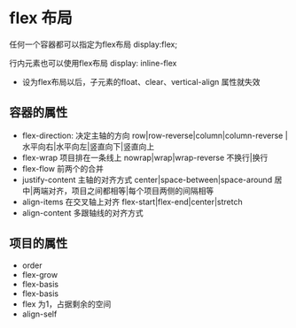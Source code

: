 # flex 布局
  任何一个容器都可以指定为flex布局  display:flex;
  
  行内元素也可以使用flex布局 display: inline-flex
  * 设为flex布局以后，子元素的float、clear、vertical-align 属性就失效

## 容器的属性
* flex-direction: 决定主轴的方向 row|row-reverse|column|column-reverse |水平向右|水平向左|竖直向下|竖直向上
* flex-wrap  项目排在一条线上 nowrap|wrap|wrap-reverse 不换行|换行
* flex-flow  前两个的合并
* justify-content 主轴的对齐方式 center|space-between|space-around 居中|两端对齐，项目之间都相等|每个项目两侧的间隔相等
* align-items 在交叉轴上对齐 flex-start|flex-end|center|stretch 
* align-content 多跟轴线的对齐方式

## 项目的属性
* order
* flex-grow 
* flex-basis
* flex-basis
* flex 为1，占据剩余的空间
* align-self